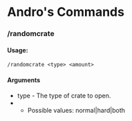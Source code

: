 # Andro's Commands

### /randomcrate


#### Usage:
```
/randomcrate <type> <amount>
```
#### Arguments
- type - The type of crate to open.
- - Possible values: normal|hard|both
